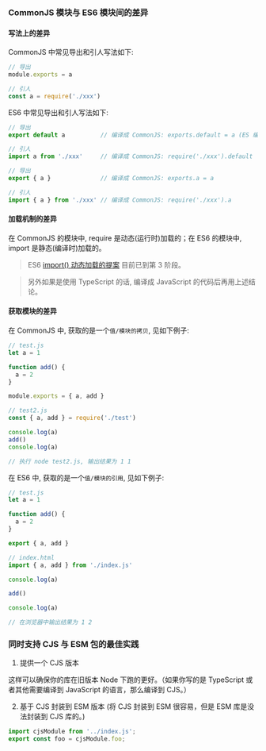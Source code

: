 ### CommonJS 模块与 ES6 模块间的差异

#### 写法上的差异

CommonJS 中常见导出和引人写法如下:

```js
// 导出
module.exports = a

// 引人
const a = require('./xxx')
```

ES6 中常见导出和引人写法如下:

```js
// 导出
export default a          // 编译成 CommonJS: exports.default = a (ES 编译成的 CommonJS 形式)

// 引人
import a from './xxx'     // 编译成 CommonJS: require('./xxx').default

// 导出
export { a }              // 编译成 CommonJS: exports.a = a

// 引人
import { a } from './xxx' // 编译成 CommonJS: require('./xxx').a
```

#### 加载机制的差异

在 CommonJS 的模块中, require 是动态(运行时)加载的；在 ES6 的模块中, import 是静态(编译时)加载的。

> ES6 [import() 动态加载的提案](https://github.com/tc39/proposal-dynamic-import) 目前已到第 3 阶段。

> 另外如果是使用 TypeScript 的话, 编译成 JavaScript 的代码后再用上述结论。

#### 获取模块的差异

在 CommonJS 中, 获取的是一个`值/模块的拷贝`, 见如下例子:

```js
// test.js
let a = 1

function add() {
  a = 2
}

module.exports = { a, add }

// test2.js
const { a, add } = require('./test')

console.log(a)
add()
console.log(a)

// 执行 node test2.js, 输出结果为 1 1
```

在 ES6 中, 获取的是一个`值/模块的引用`, 见如下例子:

```js
// test.js
let a = 1

function add() {
  a = 2
}

export { a, add }

// index.html
import { a, add } from './index.js'

console.log(a)

add()

console.log(a)

// 在浏览器中输出结果为 1 2
```

### 同时支持 CJS 与 ESM 包的最佳实践

1. 提供一个 CJS 版本

这样可以确保你的库在旧版本 Node 下跑的更好。（如果你写的是 TypeScript 或者其他需要编译到 JavaScript 的语言，那么编译到 CJS。）

2. 基于 CJS 封装到 ESM 版本 (将 CJS 封装到 ESM 很容易，但是 ESM 库是没法封装到 CJS 库的。)

```js
import cjsModule from '../index.js';
export const foo = cjsModule.foo;
```